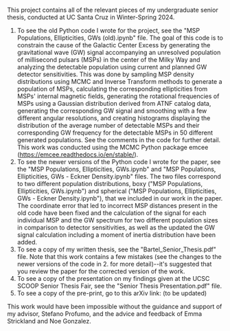This project contains all of the relevant pieces of my undergraduate senior thesis, conducted at UC Santa Cruz in Winter-Spring 2024. 

1. To see the old Python code I wrote for the project, see the "MSP Populations, Ellipticities, GWs (old).ipynb" file. The goal of this code is to constrain the cause of the Galactic Center Excess by generating the gravitational wave (GW) signal accompanying an unresolved population of millisecond pulsars (MSPs) in the center of the Milky Way and analyzing the detectable population using current and planned GW detector sensitivities. This was done by sampling MSP density distributions using MCMC and Inverse Transform methods to generate a population of MSPs, calculating the corresponding ellipticities from MSPs' internal magnetic fields, generating the rotational frequencies of MSPs using a Gaussian distribution derived from ATNF catalog data, generating the corresponding GW signal and smoothing with a few different angular resolutions, and creating histograms displaying the distribution of the average number of detectable MSPs and their corresponding GW frequency for the detectable MSPs in 50 different generated populations. See the comments in the code for further detail. This work was conducted using the MCMC Python package emcee (https://emcee.readthedocs.io/en/stable/).
2. To see the newer versions of the Python code I wrote for the paper, see the "MSP Populations, Ellipticities, GWs.ipynb" and "MSP Populations, Ellipticities, GWs - Eckner Density.ipynb" files. The two files correspond to two different population distributions, boxy ("MSP Populations, Ellipticities, GWs.ipynb") and spherical ("MSP Populations, Ellipticities, GWs - Eckner Density.ipynb"), that we included in our work in the paper. The coordinate error that led to incorrect MSP distances present in the old code have been fixed and the calculation of the signal for each individual MSP and the GW spectrum for two different population sizes in comparison to detector sensitivities, as well as the updated the GW signal calculation including a moment of inertia distribution have been added.
3. To see a copy of my written thesis, see the "Bartel_Senior_Thesis.pdf" file. Note that this work contains a few mistakes (see the changes to the newer versions of the code in 2. for more detail)--it's suggested that you review the paper for the corrected version of the work.
4. To see a copy of the presentation on my findings given at the UCSC SCOOP Senior Thesis Fair, see the "Senior Thesis Presentation.pdf" file.
5. To see a copy of the pre-print, go to this arXiv link: (to be updated)

This work would have been impossible without the guidance and support of my advisor, Stefano Profumo, and the advice and feedback of Emma Strickland and Noe Gonzalez.
